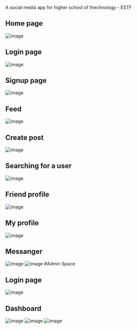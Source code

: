 A social media app for higher school of thechnology - ESTF
## Home page
![image](https://user-images.githubusercontent.com/116631139/231898948-42c76417-b598-4655-bf61-fbaca5541596.png)
## Login page
![image](https://user-images.githubusercontent.com/116631139/231898975-89be0742-330d-4ba3-bd7d-475374062fb5.png)
## Signup page
![image](https://user-images.githubusercontent.com/116631139/225154831-5c2d4c1f-63e1-47e5-9bea-3a25e4af332f.png)
## Feed 
![image](https://user-images.githubusercontent.com/116631139/231900062-bfe58e1e-e7d7-413f-bd78-007894a36b83.png)
## Create post
![image](https://user-images.githubusercontent.com/116631139/231905147-341470cf-245e-4172-8b00-ce19339b769c.png)
## Searching for a user
![image](https://user-images.githubusercontent.com/116631139/229301379-c7e1835e-1457-4349-8c9a-7519ecf932cc.png)
## Friend profile
![image](https://user-images.githubusercontent.com/116631139/229689296-2a9525bb-b89e-47ac-b933-b306f5551aad.png)
## My profile
![image](https://user-images.githubusercontent.com/116631139/229673986-d1fc0e65-40eb-470e-a0bb-602ee35b983f.png)
## Messanger 
![image](https://user-images.githubusercontent.com/116631139/229330522-e8e33a34-5d5a-493f-9a10-79d7f54b3f1b.png)
![image](https://user-images.githubusercontent.com/116631139/229366621-9c210931-1f95-42ed-a9da-52371248771d.png)
#Admin Space
## Login page
![image](https://user-images.githubusercontent.com/116631139/230695325-65de197e-8dba-4999-808b-10a95ce0cac6.png)
## Dashboard 
![image](https://user-images.githubusercontent.com/116631139/230699837-e4d20d4e-a2c1-4523-97b0-c030f6e643a7.png)
![image](https://user-images.githubusercontent.com/116631139/230748021-dc46df26-35c0-4cc5-b2bc-1e49aeea518b.png)
![image](https://user-images.githubusercontent.com/116631139/230748024-35901067-cfe9-458d-9b2c-4bdd21382bd5.png)

